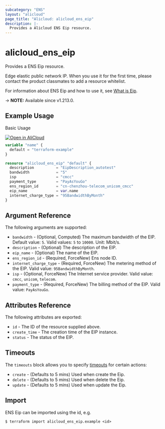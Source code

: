 ```yaml
---
subcategory: "ENS"
layout: "alicloud"
page_title: "Alicloud: alicloud_ens_eip"
description: |-
  Provides a Alicloud ENS Eip resource.
---
```


# alicloud_ens_eip

Provides a ENS Eip resource.

Edge elastic public network IP. When you use it for the first time, please contact the product classmates to add a resource whitelist.

For information about ENS Eip and how to use it, see [What is Eip](https://www.alibabacloud.com/help/en/ens/developer-reference/api-createeipinstance).

-> **NOTE:** Available since v1.213.0.

## Example Usage

Basic Usage

<div style="display: block;margin-bottom: 40px;"><div class="oics-button" style="float: right;position: absolute;margin-bottom: 10px;">
  <a href="https://api.aliyun.com/terraform?resource=alicloud_ens_eip&exampleId=ea6ae65c-19f0-595e-9622-ef844d03e1fb545a64f8&activeTab=example&spm=docs.r.ens_eip.0.ea6ae65c19&intl_lang=EN_US" target="_blank">
    <img alt="Open in AliCloud" src="https://img.alicdn.com/imgextra/i1/O1CN01hjjqXv1uYUlY56FyX_!!6000000006049-55-tps-254-36.svg" style="max-height: 44px; max-width: 100%;">
  </a>
</div></div>

```terraform
variable "name" {
  default = "terraform-example"
}

resource "alicloud_ens_eip" "default" {
  description          = "EipDescription_autotest"
  bandwidth            = "5"
  isp                  = "cmcc"
  payment_type         = "PayAsYouGo"
  ens_region_id        = "cn-chenzhou-telecom_unicom_cmcc"
  eip_name             = var.name
  internet_charge_type = "95BandwidthByMonth"
}
```

## Argument Reference

The following arguments are supported:
* `bandwidth` - (Optional, Computed) The maximum bandwidth of the EIP. Default value: `5`. Valid values: `5` to `10000`. Unit: Mbit/s.
* `description` - (Optional) The description of the EIP.
* `eip_name` - (Optional) The name of the EIP.
* `ens_region_id` - (Required, ForceNew) Ens node ID.
* `internet_charge_type` - (Required, ForceNew) The metering method of the EIP. Valid value: `95BandwidthByMonth`.
* `isp` - (Optional, ForceNew) The Internet service provider. Valid value: `cmcc`, `unicom`, `telecom`.
* `payment_type` - (Required, ForceNew) The billing method of the EIP. Valid value: `PayAsYouGo`.

## Attributes Reference

The following attributes are exported:
* `id` - The ID of the resource supplied above.
* `create_time` - The creation time of the EIP instance.
* `status` - The status of the EIP.

## Timeouts

The `timeouts` block allows you to specify [timeouts](https://www.terraform.io/docs/configuration-0-11/resources.html#timeouts) for certain actions:
* `create` - (Defaults to 5 mins) Used when create the Eip.
* `delete` - (Defaults to 5 mins) Used when delete the Eip.
* `update` - (Defaults to 5 mins) Used when update the Eip.

## Import

ENS Eip can be imported using the id, e.g.

```shell
$ terraform import alicloud_ens_eip.example <id>
```
